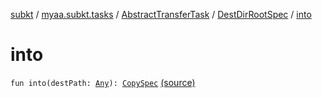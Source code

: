 [subkt](../../../index.md) / [myaa.subkt.tasks](../../index.md) / [AbstractTransferTask](../index.md) / [DestDirRootSpec](index.md) / [into](./into.md)

# into

`fun into(destPath: `[`Any`](https://kotlinlang.org/api/latest/jvm/stdlib/kotlin/-any/index.html)`): `[`CopySpec`](https://docs.gradle.org/current/javadoc/org/gradle/api/file/CopySpec.html) [(source)](https://github.com/Myaamori/SubKt/blob/0.1.12/src/main/kotlin/myaa/subkt/tasks/tasks.kt#L1683)